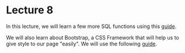 # Lecture 8

In this lecture, we will learn a few more SQL functions using this [guide](./mysql_102.md).

We will also learn about Bootstrap, a CSS Framework that will help us to give style to our page "easily". We will use the following [guide](./bootstrap_101.md).